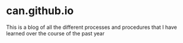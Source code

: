 # can.github.io
This is a blog of all the different processes and procedures that I have learned over the course of the past year

